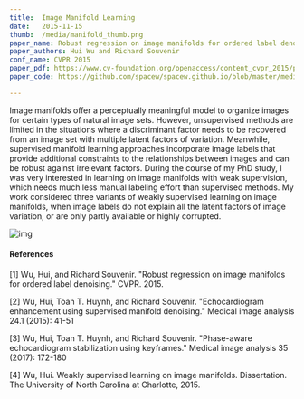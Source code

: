 ```yaml
---
title:  Image Manifold Learning
date:   2015-11-15
thumb:  /media/manifold_thumb.png
paper_name: Robust regression on image manifolds for ordered label denoising
paper_authors: Hui Wu and Richard Souvenir
conf_name: CVPR 2015
paper_pdf: https://www.cv-foundation.org/openaccess/content_cvpr_2015/papers/Wu_Robust_Regression_on_2015_CVPR_paper.pdf
paper_code: https://github.com/spacew/spacew.github.io/blob/master/media/h3r.zip?raw=true

---
```

Image manifolds offer a perceptually meaningful model to organize images for
certain types of natural image sets. However, unsupervised methods are limited in the
situations where a discriminant factor needs to be recovered from an image set with
multiple latent factors of variation. Meanwhile, supervised manifold learning 
approaches incorporate image labels that provide additional constraints to the relationships between
images and can be robust against irrelevant factors. During the course of my PhD 
study, I was very interested in learning on image manifolds with weak supervision, 
which needs much less manual labeling effort than supervised methods. 
My work considered three variants of weakly supervised learning on image manifolds, 
when image labels do not explain all the latent factors of image variation, 
or are only partly available or highly corrupted.

<!--more-->

<img alt="img" src="{{site.baseurl}}/media/manifold.png">


#### References

[1] Wu, Hui, and Richard Souvenir. "Robust regression on image manifolds for ordered label denoising." CVPR. 2015.

[2] Wu, Hui, Toan T. Huynh, and Richard Souvenir. "Echocardiogram enhancement using supervised manifold denoising." Medical image analysis 24.1 (2015): 41-51

[3] Wu, Hui, Toan T. Huynh, and Richard Souvenir. "Phase-aware echocardiogram stabilization using keyframes." Medical image analysis 35 (2017): 172-180

[4] Wu, Hui. Weakly supervised learning on image manifolds. Dissertation. The University of North Carolina at Charlotte, 2015.

